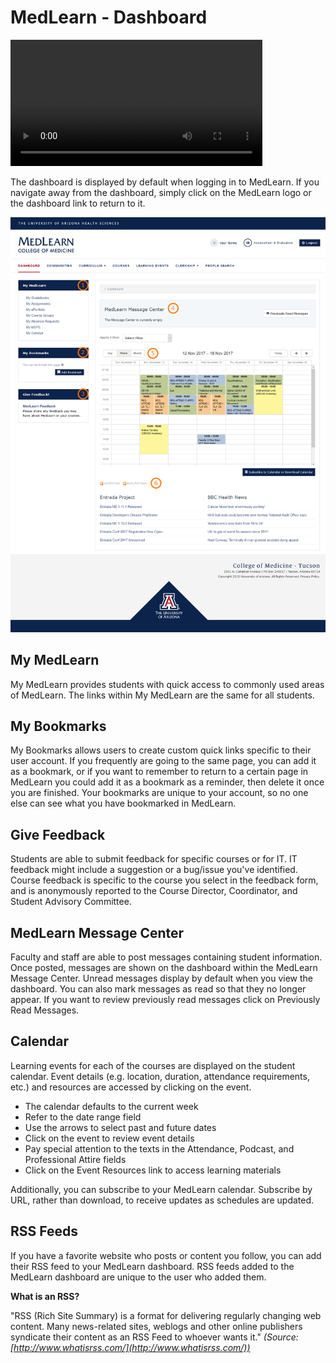 # MedLearn - Dashboard

  <video width="80%" controls="controls">
<source src="https://arizona.box.com/shared/static/mmng5mos6kokxureeyf9yfuwm8f5xxbi.mp4" type="video/mp4">
</video>

The dashboard is displayed by default when logging in to MedLearn. If you navigate away from the dashboard, simply click on the MedLearn logo or the dashboard link to return to it.

![Dashboard](./images/student-dashboard.png)

## My MedLearn

My MedLearn provides students with quick access to commonly used areas of MedLearn. The links within My MedLearn are the same for all students.

## My Bookmarks

My Bookmarks allows users to create custom quick links specific to their user account. If you frequently are going to the same page, you can add it as a bookmark, or if you want to remember to return to a certain page in MedLearn you could add it as a bookmark as a reminder, then delete it once you are finished. Your bookmarks are unique to your account, so no one else can see what you have bookmarked in MedLearn.

## Give Feedback

Students are able to submit feedback for specific courses or for IT. IT feedback might include a suggestion or a bug/issue you've identified. Course feedback is specific to the course you select in the feedback form, and is anonymously reported to the Course Director, Coordinator, and Student Advisory Committee.

## MedLearn Message Center

Faculty and staff are able to post messages containing student information. Once posted, messages are shown on the dashboard within the MedLearn Message Center. Unread messages display by default when you view the dashboard. You can also mark messages as read so that they no longer appear. If you want to review previously read messages click on Previously Read Messages.

## Calendar

Learning events for each of the courses are displayed on the student calendar. Event details (e.g. location, duration, attendance requirements, etc.) and resources are accessed by clicking on the event.

* The calendar defaults to the current week
* Refer to the date range field
* Use the arrows to select past and future dates
* Click on the event to review event details
* Pay special attention to the texts in the Attendance, Podcast, and Professional Attire fields
* Click on the Event Resources link to access learning materials

Additionally, you can subscribe to your MedLearn calendar. Subscribe by URL, rather than download, to receive updates as schedules are updated.


## RSS Feeds

If you have a favorite website who posts or content you follow, you can add their RSS feed to your MedLearn dashboard. RSS feeds added to the MedLearn dashboard are unique to the user who added them.

**What is an RSS?**

"RSS (Rich Site Summary) is a format for delivering regularly changing web content. Many news-related sites, weblogs and other online publishers syndicate their content as an RSS Feed to whoever wants it." _(Source: [http://www.whatisrss.com/](http://www.whatisrss.com/))_
